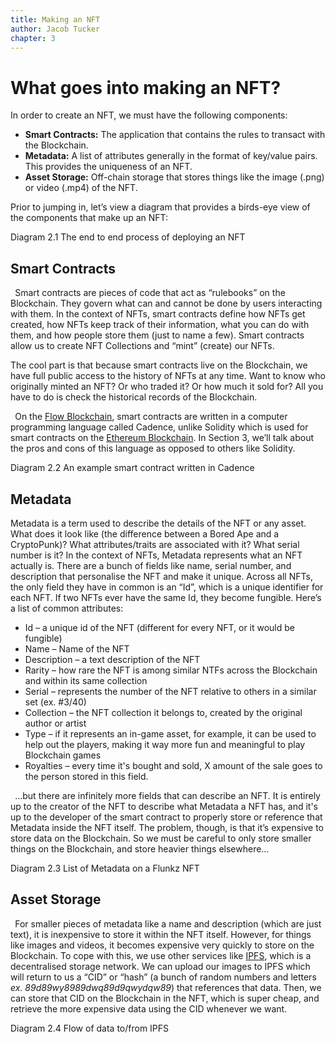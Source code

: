 ```yaml
---
title: Making an NFT
author: Jacob Tucker
chapter: 3
---
```


# What goes into making an NFT?

In order to create an NFT, we must have the following components:

- **Smart Contracts:** The application that contains the rules to transact with the Blockchain.
- **Metadata:** A list of attributes generally in the format of key/value pairs. This provides the uniqueness of an NFT.
- **Asset Storage:** Off-chain storage that stores things like the image (.png) or video (.mp4) of the NFT.

Prior to jumping in, let’s view a diagram that provides a birds-eye view of the components that make up an NFT:

Diagram 2.1 The end to end process of deploying an NFT

## Smart Contracts

` `Smart contracts are pieces of code that act as “rulebooks” on the Blockchain. They govern what can and cannot be done by users interacting with them. In the context of NFTs, smart contracts define how NFTs get created, how NFTs keep track of their information, what you can do with them, and how people store them (just to name a few). Smart contracts allow us to create NFT Collections and “mint” (create) our NFTs.

The cool part is that because smart contracts live on the Blockchain, we have full public access to the history of NFTs at any time. Want to know who originally minted an NFT? Or who traded it? Or how much it sold for? All you have to do is check the historical records of the Blockchain.

` `On the [Flow Blockchain](https://www.onflow.org/), smart contracts are written in a computer programming language called Cadence, unlike Solidity which is used for smart contracts on the [Ethereum Blockchain](https://ethereum.org/en/). In Section 3, we’ll talk about the pros and cons of this language as opposed to others like Solidity.

Diagram 2.2 An example smart contract written in Cadence

## Metadata

Metadata is a term used to describe the details of the NFT or any asset. What does it look like (the difference between a Bored Ape and a CryptoPunk)? What attributes/traits are associated with it? What serial number is it? In the context of NFTs, Metadata represents what an NFT actually is. There are a bunch of fields like name, serial number, and description that personalise the NFT and make it unique. Across all NFTs, the only field they have in common is an “Id”, which is a unique identifier for each NFT. If two NFTs ever have the same Id, they become fungible. Here’s a list of common attributes:

- Id – a unique id of the NFT (different for every NFT, or it would be fungible)
- Name – Name of the NFT
- Description – a text description of the NFT
- Rarity – how rare the NFT is among similar NTFs across the Blockchain and within its same collection
- Serial – represents the number of the NFT relative to others in a similar set (ex. #3/40)
- Collection – the NFT collection it belongs to, created by the original author or artist
- Type – if it represents an in-game asset, for example, it can be used to help out the players, making it way more fun and meaningful to play Blockchain games
- Royalties – every time it's bought and sold, X amount of the sale goes to the person stored in this field.

` `…but there are infinitely more fields that can describe an NFT. It is entirely up to the creator of the NFT to describe what Metadata a NFT has, and it's up to the developer of the smart contract to properly store or reference that Metadata inside the NFT itself. The problem, though, is that it’s expensive to store data on the Blockchain. So we must be careful to only store smaller things on the Blockchain, and store heavier things elsewhere…

Diagram 2.3 List of Metadata on a Flunkz NFT

## Asset Storage

` `For smaller pieces of metadata like a name and description (which are just text), it is inexpensive to store it within the NFT itself. However, for things like images and videos, it becomes expensive very quickly to store on the Blockchain. To cope with this, we use other services like [IPFS](https://ipfs.io/), which is a decentralised storage network. We can upload our images to IPFS which will return to us a “CID” or “hash” (a bunch of random numbers and letters _ex. 89d89wy8989dwq89d9qwydqw89_) that references that data. Then, we can store that CID on the Blockchain in the NFT, which is super cheap, and retrieve the more expensive data using the CID whenever we want.

Diagram 2.4 Flow of data to/from IPFS
